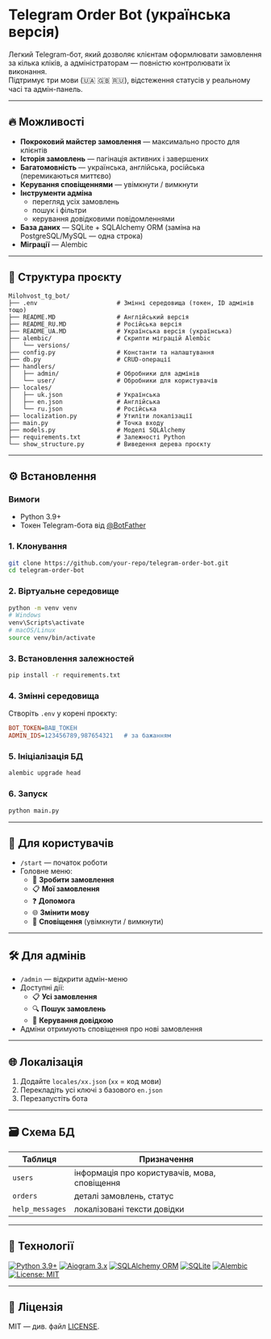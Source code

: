 # Telegram Order Bot (українська версія)

Легкий Telegram-бот, який дозволяє клієнтам оформлювати замовлення за кілька кліків, а адміністраторам — повністю контролювати їх виконання.  
Підтримує три мови (🇺🇦 🇬🇧 🇷🇺), відстеження статусів у реальному часі та адмін-панель.

---

## 🔥 Можливості

- **Покроковий майстер замовлення** — максимально просто для клієнтів  
- **Історія замовлень** — пагінація активних і завершених  
- **Багатомовність** — українська, англійська, російська (перемикаються миттєво)  
- **Керування сповіщеннями** — увімкнути / вимкнути  
- **Інструменти адміна**
  - перегляд усіх замовлень  
  - пошук і фільтри  
  - керування довідковими повідомленнями  
- **База даних** — SQLite + SQLAlchemy ORM (заміна на PostgreSQL/MySQL — одна строка)  
- **Міграції** — Alembic

---

## 📂 Структура проєкту

```
Milohvost_tg_bot/
├── .env                      # Змінні середовища (токен, ID адмінів тощо)
├── README.MD                 # Англійський версія
├── README_RU.MD              # Російська версія
├── README_UA.MD              # Українська версія (українська)
├── alembic/                  # Скрипти міграцій Alembic
│   └── versions/
├── config.py                 # Константи та налаштування
├── db.py                     # CRUD-операції
├── handlers/
│   ├── admin/                # Обробники для адмінів
│   └── user/                 # Обробники для користувачів
├── locales/
│   ├── uk.json               # Українська
│   ├── en.json               # Англійська
│   └── ru.json               # Російська
├── localization.py           # Утиліти локалізації
├── main.py                   # Точка входу
├── models.py                 # Моделі SQLAlchemy
├── requirements.txt          # Залежності Python
└── show_structure.py         # Виведення дерева проєкту
```

---

## ⚙️ Встановлення

### Вимоги
- Python 3.9+  
- Токен Telegram-бота від [@BotFather](https://t.me/BotFather)

### 1. Клонування
```bash
git clone https://github.com/your-repo/telegram-order-bot.git
cd telegram-order-bot
```

### 2. Віртуальне середовище
```bash
python -m venv venv
# Windows
venv\Scripts\activate
# macOS/Linux
source venv/bin/activate
```

### 3. Встановлення залежностей
```bash
pip install -r requirements.txt
```

### 4. Змінні середовища
Створіть `.env` у корені проєкту:
```ini
BOT_TOKEN=ВАШ_ТОКЕН
ADMIN_IDS=123456789,987654321   # за бажанням
```

### 5. Ініціалізація БД
```bash
alembic upgrade head
```

### 6. Запуск
```bash
python main.py
```

---

## 👤 Для користувачів

- `/start` — початок роботи  
- Головне меню:
  - 📝 **Зробити замовлення**  
  - 📋 **Мої замовлення**  
  - ❓ **Допомога**  
  - 🌐 **Змінити мову**  
  - 🔔 **Сповіщення** (увімкнути / вимкнути)

---

## 🛠️ Для адмінів

- `/admin` — відкрити адмін-меню  
- Доступні дії:
  - 📋 **Усі замовлення**  
  - 🔍 **Пошук замовлень**  
  - 💬 **Керування довідкою**  
- Адміни отримують сповіщення про нові замовлення

---

## 🌐 Локалізація

1. Додайте `locales/xx.json` (`xx` = код мови)  
2. Перекладіть усі ключі з базового `en.json`  
3. Перезапустіть бота

---

## 🗃️ Схема БД

| Таблиця         | Призначення                                  |
|-----------------|----------------------------------------------|
| `users`         | інформація про користувачів, мова, сповіщення |
| `orders`        | деталі замовлень, статус                     |
| `help_messages` | локалізовані тексти довідки                  |

---

## 🔧 Технології

[![Python 3.9+](https://img.shields.io/badge/Python-3.9+-blue.svg)](https://python.org)
[![Aiogram 3.x](https://img.shields.io/badge/Aiogram-3.x-green.svg)](https://docs.aiogram.dev/)
[![SQLAlchemy ORM](https://img.shields.io/badge/SQLAlchemy-ORM-lightgrey.svg)](https://www.sqlalchemy.org/)
[![SQLite](https://img.shields.io/badge/SQLite-Database-brightgreen.svg)](https://sqlite.org)
[![Alembic](https://img.shields.io/badge/Alembic-Migrations-blueviolet.svg)](https://alembic.sqlalchemy.org/)
[![License: MIT](https://img.shields.io/badge/License-MIT-yellow.svg)](https://opensource.org/licenses/MIT)

---

## 📄 Ліцензія

MIT — див. файл [LICENSE](LICENSE).
